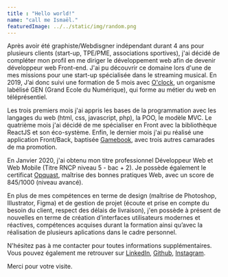 ```yaml
---
title : "Hello world!"
name: "call me Ismaël."
featuredImage: ../../static/img/random.png
---
```


Après avoir été graphiste/Webdisgner indépendant durant 4 ans pour plusieurs clients (start-up, TPE/PME, associations sportives), j'ai décidé de compléter mon profil en 
me diriger le développement web afin de devenir développeur web Front-end. J'ai pu découvrir ce domaine lors d'une de mes missions pour une start-up spécialisée dans le streaming musical. En 2019, J’ai donc suivi une formation de 5 mois avec <a href="http://www.oclock.io" target="_blank" class="profile-link">O'clock</a>, un organisme labélisé GEN (Grand Ecole du Numérique), qui forme au métier du web en téléprésentiel.

Les trois premiers mois j'ai appris les bases de la programmation avec les langages du web (html, css, javascript, php), la POO, le modèle MVC. Le quatrième mois j'ai décidé de me spécialiser en Front avec la bibliothèque ReactJS et son éco-système. Enfin, le dernier mois j'ai pu réalisé une application Front/Back, baptisée <a href="https://www.youtube.com/watch?v=SasLH4kdAwI&t=612s" target="_blank" class="profile-link">Gamebook</a>, avec trois autres camarades de ma promotion.

En Janvier 2020, j'ai obtenu mon titre professionnel Développeur Web et Web Mobile (Titre RNCP niveau 5 - bac + 2). Je possède également le certificat <a href="https://directory.opquast.com/fr/certificat/FVU1SG/" target="_blank" class="profile-link">Opquast</a>, maîtrise des bonnes pratiques Web, avec un score de 845/1000 (niveau avancé).

En plus de mes compétences en terme de design (maîtrise de Photoshop, Illustrator, Figma) et de gestion de projet (écoute et prise en compte du besoin du client, respect des délais de livraison),  j'en possède à présent de nouvelles en terme de création d’interfaces utilisateurs modernes et réactives, compétences acquises durant la formation ainsi qu’avec la réalisation de plusieurs aplications dans le cadre personnel. 


N'hésitez pas à me contacter pour toutes informations supplémentaires. Vous pouvez également me retrouver sur <a href="https://www.linkedin.com/in/ismael-mmadi-dev" target="_blank" class="profile-link">LinkedIn</a>,
<a href="https://www.github.com/ismael2m" target="_blank" class="profile-link">Github</a>, <a href="http://www.instagram.com/jesuistongraphiste" target="_blank" class="profile-link">Instagram</a>.

Merci pour votre visite.

